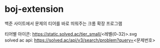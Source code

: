 # boj-extension
백준 사이트에서 문제의 티어를 바로 띄워주는 크롬 확장 프로그램

티어별 아이콘: https://static.solved.ac/tier_small/<레벨(0-32)>.svg
<br>
solved ac api: https://solved.ac/api/v3/search/problem?query=<문제번호>
